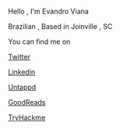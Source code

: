 Hello , I'm Evandro Viana 

Brazilian , Based in Joinville , SC 


You can find me on 

[Twitter](http://twitter.com/vianaweb)

[Linkedin](http://linkedin.com/in/vianaweb)

[Untappd](https://untappd.com/user/vianaweb)

[GoodReads](https://www.goodreads.com/user/show/41233474-evandro-viana)

[TryHackme](https://tryhackme.com/p/vianaweb)


